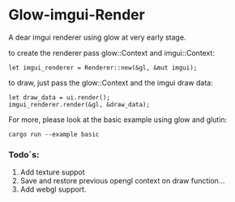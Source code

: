 # Glow-imgui-Render

A dear imgui renderer using glow at very early stage.

to create the renderer pass glow::Context and imgui::Context: 
```
let imgui_renderer = Renderer::new(&gl, &mut imgui);
```

to draw, just pass the glow::Context and the imgui draw data: 

```
let draw_data = ui.render();
imgui_renderer.render(&gl, &draw_data);
```

For more, please look at the basic example using glow and glutin:
```
cargo run --example basic
```


### Todo´s: 

1. Add texture suppot
2. Save and restore previous opengl context on draw function...
3. Add webgl support.
